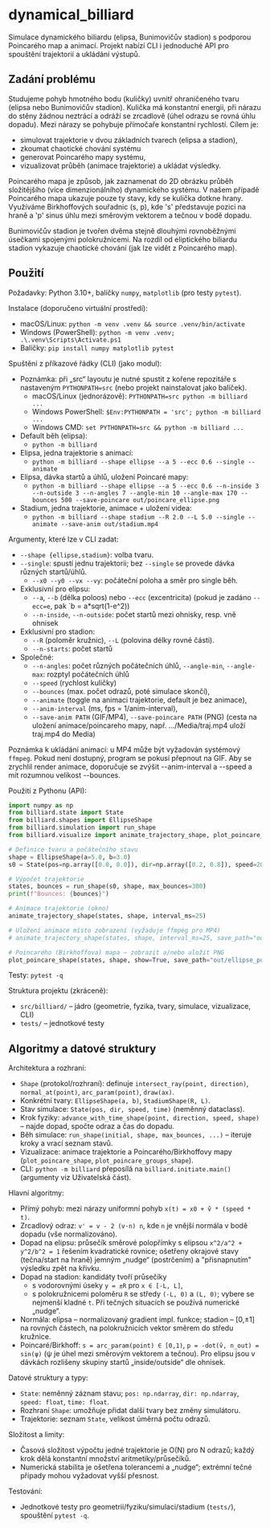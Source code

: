 # dynamical_billiard

Simulace dynamického biliardu (elipsa, Bunimovičův stadion) s podporou Poincarého map a animací. Projekt nabízí CLI i jednoduché API pro spouštění trajektorií a ukládání výstupů.

## Zadání problému
Studujeme pohyb hmotného bodu (kuličky) uvnitř ohraničeného tvaru (elipsa nebo Bunimovičův stadion). Kulička má konstantní energii, při nárazu do stěny žádnou neztrácí a odráží se zrcadlově (úhel odrazu se rovná úhlu dopadu). Mezi nárazy se pohybuje přímočaře konstantní rychlostí. Cílem je:
- simulovat trajektorie v dvou základních tvarech (elipsa a stadion),
- zkoumat chaotické chování systému
- generovat Poincarého mapy systému,
- vizualizovat průběh (animace trajektorie) a ukládat výsledky.

Poincarého mapa je způsob, jak zaznamenat do 2D obrázku průběh složitějšího (více dimenzionálního) dynamického systému. V našem případě Poincarého mapa ukazuje pouze ty stavy, kdy se kulička dotkne hrany. Využíváme Birkhoffových souřadnic (s, p), kde 's' představuje pozici na hraně a 'p' sinus úhlu mezi směrovým vektorem a tečnou v bodě dopadu.

Bunimovičův stadion je tvořen dvěma stejně dlouhými rovnoběžnými úsečkami spojenými polokružnicemi. Na rozdíl od eliptického biliardu stadion vykazuje chaotické chování (jak lze vidět z Poincarého map).

## Použití

Požadavky: Python 3.10+, balíčky `numpy`, `matplotlib` (pro testy `pytest`).

Instalace (doporučeno virtuální prostředí):
- macOS/Linux: `python -m venv .venv && source .venv/bin/activate`
- Windows (PowerShell): `python -m venv .venv; .\.venv\Scripts\Activate.ps1`
- Balíčky: `pip install numpy matplotlib pytest`

Spuštění z příkazové řádky (CLI) (jako modul):
- Poznámka: při „src“ layoutu je nutné spustit z kořene repozitáře s nastaveným `PYTHONPATH=src` (nebo projekt nainstalovat jako balíček).
  - macOS/Linux (jednorázově): `PYTHONPATH=src python -m billiard ...`
  - Windows PowerShell: `$Env:PYTHONPATH = 'src'; python -m billiard ...`
  - Windows CMD: `set PYTHONPATH=src && python -m billiard ...`
- Default běh (elipsa):
  - `python -m billiard`
- Elipsa, jedna trajektorie s animací:
  - `python -m billiard --shape ellipse --a 5 --ecc 0.6 --single --animate`
- Elipsa, dávka startů a úhlů, uložení Poincaré mapy:
  - `python -m billiard --shape ellipse --a 5 --ecc 0.6 --n-inside 3 --n-outside 3 --n-angles 7 --angle-min 10 --angle-max 170 --bounces 500 --save-poincare out/poincare_ellipse.png`
- Stadium, jedna trajektorie, animace + uložení videa:
  - `python -m billiard --shape stadium --R 2.0 --L 5.0 --single --animate --save-anim out/stadium.mp4`

Argumenty, které lze v CLI zadat:
- `--shape {ellipse,stadium}`: volba tvaru.
- `--single`: spustí jednu trajektorii; bez `--single` se provede dávka různých startů/úhlů.
  - `--x0 --y0 --vx --vy`: počáteční poloha a směr pro single běh.
- Exklusivní pro elipsu:
  - `--a`, `--b` (délka poloos) nebo `--ecc` (excentricita) (pokud je zadáno `--ecc=e`, pak `b = a*sqrt(1-e^2))
  - `--n-inside`, `--n-outside`: počet startů mezi ohnisky, resp. vně ohnisek
- Exklusivní pro stadion: 
  - `--R` (poloměr kružnic), `--L` (polovina délky rovné části).
  - `--n-starts`: počet startů
- Společné: 
  - `--n-angles`: počet různých počátečních úhlů, `--angle-min`, `--angle-max`: rozptyl počátečních úhlů
  - `--speed` (rychlost kuličky)
  - `--bounces` (max. počet odrazů, poté simulace skončí), 
  - `--animate` (toggle na animaci trajektorie, default je bez animace), 
  - `--anim-interval` (ms, fps = 1/anim-interval), 
  - `--save-anim PATH` (GIF/MP4), `--save-poincare PATH` (PNG) (cesta na uložení animace/poincareho mapy, např. .../Media/traj.mp4 uloží traj.mp4 do Media)

Poznámka k ukládání animací: u MP4 může být vyžadován systémový `ffmpeg`. Pokud není dostupný, program se pokusí přepnout na GIF. 
Aby se zrychlil render animace, doporučuje se zvýšit --anim-interval a --speed a mít rozumnou velikost --bounces.

Použití z Pythonu (API):
```python
import numpy as np
from billiard.state import State
from billiard.shapes import EllipseShape
from billiard.simulation import run_shape
from billiard.visualize import animate_trajectory_shape, plot_poincare_shape

# Definice tvaru a počátečního stavu
shape = EllipseShape(a=5.0, b=3.0)
s0 = State(pos=np.array([0.0, 0.0]), dir=np.array([0.2, 0.8]), speed=20.0, time=0.0)

# Výpočet trajektorie
states, bounces = run_shape(s0, shape, max_bounces=300)
print(f"Bounces: {bounces}")

# Animace trajektorie (okno)
animate_trajectory_shape(states, shape, interval_ms=25)

# Uložení animace místo zobrazení (vyžaduje ffmpeg pro MP4)
# animate_trajectory_shape(states, shape, interval_ms=25, save_path="out/ellipse_traj.mp4")

# Poincarého (Birkhoffova) mapa – zobrazit a/nebo uložit PNG
plot_poincare_shape(states, shape, show=True, save_path="out/ellipse_poincare.png")
```

Testy: `pytest -q`

Struktura projektu (zkráceně):
- `src/billiard/` – jádro (geometrie, fyzika, tvary, simulace, vizualizace, CLI)
- `tests/` – jednotkové testy

## Algoritmy a datové struktury

Architektura a rozhraní:
- `Shape` (protokol/rozhraní): definuje `intersect_ray(point, direction)`, `normal_at(point)`, `arc_param(point)`, `draw(ax)`.
- Konkrétní tvary: `EllipseShape(a, b)`, `StadiumShape(R, L)`.
- Stav simulace: `State(pos, dir, speed, time)` (neměnný dataclass).
- Krok fyziky: `advance_with_time_shape(point, direction, speed, shape)` – najde dopad, spočte odraz a čas do dopadu.
- Běh simulace: `run_shape(initial, shape, max_bounces, ...)` – iteruje kroky a vrací seznam stavů.
- Vizualizace: animace trajektorie a Poincarého/Birkhoffovy mapy (`plot_poincare_shape`, `plot_poincare_groups_shape`).
- CLI: `python -m billiard` přeposílá na `billiard.initiate.main()` (argumenty viz Uživatelská část).

Hlavní algoritmy:
- Přímý pohyb: mezi nárazy uniformní pohyb `x(t) = x0 + v̂ * (speed * t)`.
- Zrcadlový odraz: `v' = v - 2 (v·n) n`, kde `n` je vnější normála v bodě dopadu (vše normalizováno).
- Dopad na elipsu: průsečík směrové polopřímky s elipsou `x^2/a^2 + y^2/b^2 = 1` řešením kvadratické rovnice; ošetřeny okrajové stavy (tečna/start na hraně) jemným „nudge“ (postrčením) a "přisnapnutím" výsledku zpět na křivku.
- Dopad na stadion: kandidáty tvoří průsečíky
  - s vodorovnými úseky `y = ±R` pro `x ∈ [-L, L]`,
  - s polokružnicemi poloměru `R` se středy `(-L, 0)` a `(L, 0)`; vybere se nejmenší kladné `t`.
  Při tečných situacích se používá numerické „nudge“.
- Normála: elipsa – normalizovaný gradient impl. funkce; stadion – [0,±1] na rovných částech, na polokružnicích vektor směrem do středu kružnice.
- Poincaré/Birkhoff: `s = arc_param(point) ∈ [0,1)`, `p = -dot(v̂, n_out) = sin(ψ)` (ψ je úhel mezi směrovým vektorem a tečnou). Pro elipsu jsou v dávkách rozlišeny skupiny startů „inside/outside“ dle ohnisek.

Datové struktury a typy:
- `State`: neměnný záznam stavu; `pos: np.ndarray`, `dir: np.ndarray`, `speed: float`, `time: float`.
- Rozhraní `Shape`: umožňuje přidat další tvary bez změny simulátoru.
- Trajektorie: seznam `State`, velikost úměrná počtu odrazů.

Složitost a limity:
- Časová složitost výpočtu jedné trajektorie je O(N) pro N odrazů; každý krok dělá konstantní množství aritmetiky/průsečíků.
- Numerická stabilita je ošetřena tolerancemi a „nudge“; extrémní tečné případy mohou vyžadovat vyšší přesnost.

Testování:
- Jednotkové testy pro geometrii/fyziku/simulaci/stadium (`tests/`), spouštění `pytest -q`.
